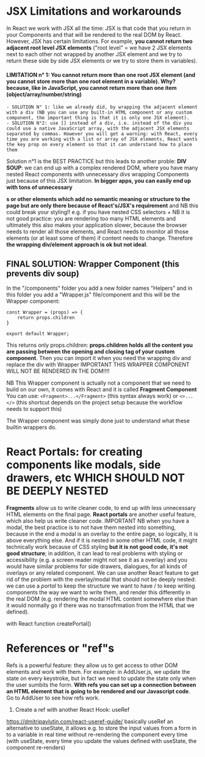 # JSX Limitations and workarounds

In React we work with JSX all the time: JSX is that code that you return in your Components and that will be rendered to the real DOM by React. However, JSX has certain limitations.
For example, **you cannot return two adjacent root level JSX elements** ("root level" = we have 2 JSX elements next to each other not wrapped by another JSX element and we try to return these side by side JSX elements or we try to store them in variables).

#### LIMITATION n° 1: You cannot return more than one root JSX element (and you cannot store more than one root element in a variable). Why? because, like in JavaScript, you cannot return more than one item (object/array/number/string)
    - SOLUTION N° 1: like we already did, by wrapping the adjacent element with a div (NB you can use any built-in HTML component or any custom component, the important thing is that it is only one JSX element).
    - SOLUTION N°2: use [] instead of a div, i.e. instead of the div you could use a native JavaScript array, with the adjacent JSX elements separated by commas. However you will get a warning: with React, every time you are working with a list or array of JSX elements, React wants the key prop on every element so that it can understand how to place them

Solution n°1 is the BEST PRACTICE but this leads to another proble: **DIV SOUP**: we can end up with a complex rendered DOM, where you have many nested React components with unnecessary divs wrapping Components just because of this JSX limitation. **In bigger apps, you can easily end up with tons of unnecessary <div>s or other elements which add no semantic meaning or structure to the page but are only there because of React's/JSX's requirement** and NB this could break your styling!! e.g. if you have nested CSS selectors + NB it is not good practice: you are rendering too many HTML elements and ultimately this also makes your application slower, because the browser needs to render all those elements, and React needs to monitor all those elements (or at least some of them) if content needs to change. Therefore **the wrapping div/element approach is ok but not ideal**.

## FINAL SOLUTION: Wrapper Component (this prevents div soup)
In the "/components" folder you add a new folder names "Helpers" and in this folder you add a "Wrapper.js" file/component and this will be the Wrapper component:

```
const Wrapper = (props) => {
    return props.children
}

export default Wrapper;
```
This returns only props.children: **props.children holds all the content you are passing between the opening and closing tag of your custom component**. Then you can import it when you need the wrapping div and replace the div with Wrapper
IMPORTANT THIS WRAPPER COMPONENT WILL NOT BE RENDERED IN THE DOM!!!!

NB This Wrapper component is actually not a component that we need to build on our own, it comes with React and it is called **Fragment Component**
You can use:
`<Fragment>...</Fragment>` (this syntax always work)
or
`<>...</>` (this shortcut depends on the project setup because the workflow needs to support this)

The Wrapper component was simply done just to understand what these builtin wrappers do.

# React Portals: for creating components like modals, side drawers, etc WHICH SHOULD NOT BE DEEPLY NESTED
**Fragments** allow us to write cleaner code, to end up with less unnecessary HTML elements on the final page. **React portals** are another useful feature, which also help us write cleaner code.
IMPORTANT
NB when you have a modal, the best practice is to not have them nested into something, because in the end a modal is an overlay to the entire page, so logically, it is above everything else. And if it is nested in some other HTML code, it might technically work because of CSS styling **but it is not good code, it's not good structure**; in addition, it can lead to real problems with styling or accessibility (e.g. a screen reader might not see it as a overlay) and you would have similar problems for side drawers, dialogues, for all kinds of overlays or any related component.
We can use another React feature to get rid of the problem with the overlay/modal that should not be deeply nested: we can use a *portal* to keep the structure we want to have / to keep writing components the way we want to write them, and render this differently in the real DOM (e.g. rendering the modal HTML content somewhere else than it would normally go if there was no transofrmation from the HTML that we defined).

with React function createPortal()

# References or "ref"s
Refs is a powerful feature: they allow us to get access to other DOM elements and work with them.
For example: in AddUser.js, we update the state on every keystroke, but in fact we need to update the state only when the user sumbits the form. **With refs you can set up a connection between an HTML element that is going to be rendered and our Javascript code**. Go to AddUser to see how refs work.
1. Create a ref with another React Hook: useRef

https://dmitripavlutin.com/react-useref-guide/
basically useRef an alternative to useState, it allows e.g. to store the input values from a form in to a variable in real time without re-rendering the component every time (with useState, every time you update the values defined with useState, the component re-renders)